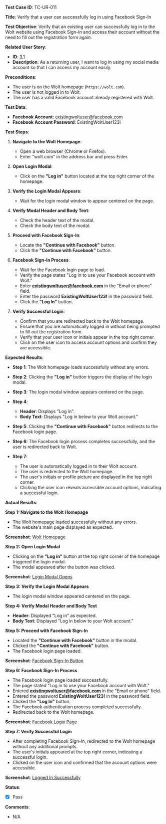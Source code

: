 **Test Case ID**: TC-UR-011

**Title**: Verify that a user can successfully log in using Facebook Sign-In

**Test Objective**: Verify that an existing user can successfully log in to the Wolt website using Facebook Sign-In and access their account without the need to fill out the registration form again.

**Related User Story**:

- **ID**: [3.1](../../../requirements/3_User_Stories.md#31-user-registration-and-login)
- **Description**: As a returning user, I want to log in using my social media account so that I can access my account easily.

**Preconditions**:

- The user is on the Wolt homepage (`https://wolt.com`).
- The user is not logged in to Wolt.
- The user has a valid Facebook account already registered with Wolt.

**Test Data**:

- **Facebook Account**: existingwoltuser@facebook.com
- **Facebook Account Password**: ExistingWoltUser123!

**Test Steps**:

1. **Navigate to the Wolt Homepage**:
   - Open a web browser (Chrome or Firefox).
   - Enter "wolt.com" in the address bar and press Enter.

2. **Open Login Modal**:
   - Click on the **"Log in"** button located at the top right corner of the homepage.

3. **Verify the Login Modal Appears**:
   - Wait for the login modal window to appear centered on the page.

4. **Verify Modal Header and Body Text**:
   - Check the header text of the modal.
   - Check the body text of the modal.

5. **Proceed with Facebook Sign-In**:
   - Locate the **"Continue with Facebook"** button.
   - Click the **"Continue with Facebook"** button.

6. **Facebook Sign-In Process**:
   - Wait for the Facebook login page to load.
   - Verify the page states "Log in to use your Facebook account with Wolt."
   - Enter **existingwoltuser@facebook.com** in the "Email or phone" field.
   - Enter the password **ExistingWoltUser123!** in the password field.
   - Click the **"Log In"** button.

7. **Verify Successful Login**:
   - Confirm that you are redirected back to the Wolt homepage.
   - Ensure that you are automatically logged in without being prompted to fill out the registration form.
   - Verify that your user icon or initials appear in the top right corner.
   - Click on the user icon to access account options and confirm they are accessible.

**Expected Results**:

- **Step 1**: The Wolt homepage loads successfully without any errors.

- **Step 2**: Clicking the **"Log in"** button triggers the display of the login modal.

- **Step 3**: The login modal window appears centered on the page.

- **Step 4**:
  - **Header**: Displays "Log in".
  - **Body Text**: Displays "Log in below to your Wolt account."

- **Step 5**: Clicking the **"Continue with Facebook"** button redirects to the Facebook login page.

- **Step 6**: The Facebook login process completes successfully, and the user is redirected back to Wolt.

- **Step 7**:
  - The user is automatically logged in to their Wolt account.
  - The user is redirected to the Wolt homepage.
  - The user's initials or profile picture are displayed in the top right corner.
  - Clicking the user icon reveals accessible account options, indicating a successful login.

**Actual Results**:

**Step 1: Navigate to the Wolt Homepage**

- The Wolt homepage loaded successfully without any errors.
- The website's main page displayed as expected.

**Screenshot**: [Wolt Homepage](../../images/TC-UR-011/TC-UR-011_Homepage.png)

**Step 2: Open Login Modal**

- Clicking on the **"Log in"** button at the top right corner of the homepage triggered the login modal.
- The modal appeared after the button was clicked.

**Screenshot**: [Login Modal Opens](../../images/TC-UR-011/TC-UR-011_Login_Modal.png)

**Step 3: Verify the Login Modal Appears**

- The login modal window appeared centered on the page.

**Step 4: Verify Modal Header and Body Text**

- **Header**: Displayed "Log in" as expected.
- **Body Text**: Displayed "Log in below to your Wolt account."

**Step 5: Proceed with Facebook Sign-In**

- Located the **"Continue with Facebook"** button in the modal.
- Clicked the **"Continue with Facebook"** button.
- The Facebook login page loaded.

**Screenshot**: [Facebook Sign-In Button](../../images/TC-UR-011/TC-UR-011_Facebook_Signin_Button.png)

**Step 6: Facebook Sign-In Process**

- The Facebook login page loaded successfully.
- The page stated "Log in to use your Facebook account with Wolt."
- Entered **existingwoltuser@facebook.com** in the "Email or phone" field.
- Entered the password **ExistingWoltUser123!** in the password field.
- Clicked the **"Log In"** button.
- The Facebook authentication process completed successfully.
- Redirected back to the Wolt homepage.

**Screenshot**: [Facebook Login Page](../../images/TC-UR-011/TC-UR-011_Facebook_Login_Page.png)

**Step 7: Verify Successful Login**

- After completing Facebook Sign-In, redirected to the Wolt homepage without any additional prompts.
- The user's initials appeared at the top right corner, indicating a successful login.
- Clicked on the user icon and confirmed that the account options were accessible.

**Screenshot**: [Logged In Successfully](../../images/TC-UR-011/TC-UR-011_Logged_In.png)

**Status**:

- [X] Pass

**Comments**:

- N/A